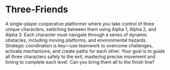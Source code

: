 # Three-Friends
A single-player cooperative platformer where you take control of three unique characters, switching between them using Alpha 1, Alpha 2, and Alpha 3. Each character must navigate through a series of dynamic obstacles, including moving platforms, and environmental hazards. Strategic coordination is key—use teamwork to overcome challenges, activate mechanisms, and create paths for each other. Your goal is to guide all three characters safely to the exit, mastering precise movement and timing to complete each level. Can you bring them all to the finish line?
